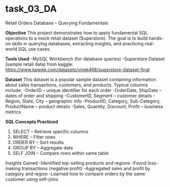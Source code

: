 # task_03_DA
 Retail Orders Database – Querying Fundamentals

**Objective**
 This project demonstrates how to apply fundamental SQL operations to a mock retail dataset (Superstore).
 The goal is to build hands-on skills in querying databases, extracting insights, and practicing real-world SQL use cases.

**Tools Used**
-MySQL Workbench (for database queries)
-Superstore Dataset (sample retail data) from kaggle: https://www.kaggle.com/datasets/vivek468/superstore-dataset-final

**Dataset**
This dataset is a popular sample dataset containing information about sales transactions, customers, and products.
Typical columns include:
-OrderID – unique identifier for each order
-OrderDate, ShipDate – dates of order and shipping
-CustomerID, Segment – customer details
-Region, State, City – geographic info
-ProductID, Category, Sub-Category, ProductName – product details
-Sales, Quantity, Discount, Profit – business metrics

**SQL Concepts Practiced**
1. SELECT – Retrieve specific columns
2. WHERE – Filter rows
3. ORDER BY – Sort results
4. GROUP BY – Aggregate data
5. SELF JOIN – Compare rows within same table

Insights Gained
-Identified top-selling products and regions
-Found loss-making transactions (negative profit)
-Aggregated sales and profit by category and region
-Learned how to compare orders by the same customer using self-joins


